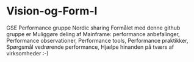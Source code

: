 # Vision-og-Form-l
GSE Performance gruppe Nordic sharing
Formålet med denne github gruppe er 
Muliggøre deling af Mainframe:
performance anbefalinger,
Performance observationer,
Performance tools,
Performance praktikker,
Spørgsmål vedrørende performance, 
Hjælpe hinanden på tværs af virksomheder :-)
